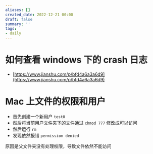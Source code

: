 ```yaml
---
aliases: []
created_date: 2022-12-21 00:00
draft: false
summary: ''
tags:
- daily
---
```


# 如何查看 windows 下的 crash 日志

- [https://www.jianshu.com/p/bfd4a6a3a6d9](https://www.jianshu.com/p/bfd4a6a3a6d9)

# Mac 上文件的权限和用户

- 首先创建一个新用户 `test0`
- 然后将当前用户文件夹下的文件通过 `chmod 777` 修改成可以访问
- 然后运行 `rm`
- 发现依然报错 `permission denied`

原因是父文件夹没有处理权限，导致文件依然不能访问